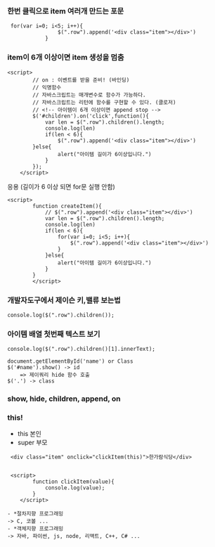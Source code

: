 ### 한번 클릭으로 item 여러개 만드는 포문
```
 for(var i=0; i<5; i++){
                $(".row").append('<div class="item"></div>')
            }
```

### item이 6개 이상이면 item 생성을  멈춤
```
<script>
        // on : 이벤트를 받을 준비! (바인딩)
        // 익명함수
        // 자바스크립트는 매개변수로 함수가 가능하다.
        // 자바스크립트는 리턴에 함수를 구현할 수 있다. (클로저)
        // <!-- 아이템이 6개 이상이면 append stop -->
        $('#children').on('click',function(){
            var len = $(".row").children().length;
            console.log(len)
            if(len < 6){
                $(".row").append('<div class="item"></div>')
        }else{
                alert("아이템 길이가 6이상입니다.")
            }
        });
    </script>
```
응용 (길이가 6 이상 되면 for문 실행 안함)
```
<script>
        function createItem(){
            // $(".row").append('<div class="item"></div>')
            var len = $(".row").children().length;
            console.log(len)
            if(len < 6){
                for(var i=0; i<5; i++){
                    $(".row").append('<div class="item"></div>')
                }
            }else{
                alert("아이템 길이가 6이상입니다.")
            }
        }
        </script>
```

### 개발자도구에서 제이슨 키,밸류 보는법
```
console.log($(".row").children());
```
### 아이템 배열 첫번째 텍스트 보기
```
console.log($(".row").children()[1].innerText);
```
```
document.getElementById('name') or Class
$('#name').show() -> id
    => 제이쿼리 hide 함수 호출
$('.') -> class
```
### show, hide, children, append, on

### this!
- this 본인
- super 부모
```
 <div class="item" onclick="clickItem(this)">한가람식당</div>


 <script>
        function clickItem(value){
            console.log(value);
        }
    </script>
```
 
    - *절차지향 프로그래밍
    -> C, 코볼 ...
    - *객체지향 프로그래밍
    -> 자바, 파이썬, js, node, 리액트, C++, C# ...
